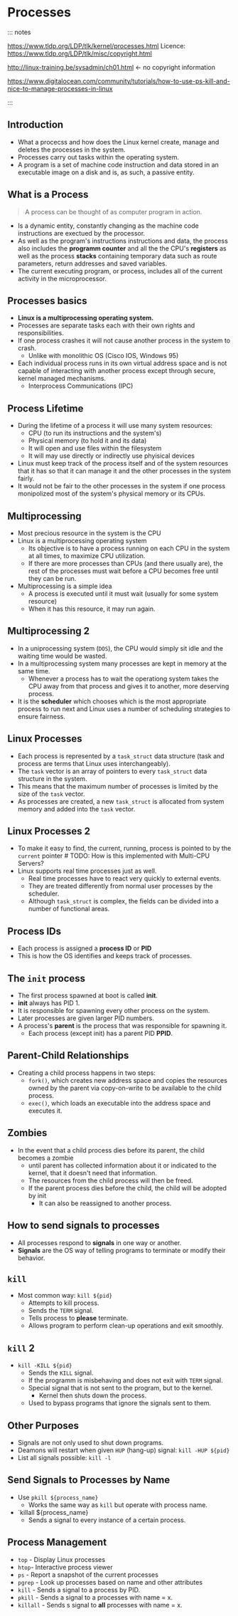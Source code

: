 # Processes

::: notes 

https://www.tldp.org/LDP/tlk/kernel/processes.html
Licence: https://www.tldp.org/LDP/tlk/misc/copyright.html

http://linux-training.be/sysadmin/ch01.html <- no copyright information

https://www.digitalocean.com/community/tutorials/how-to-use-ps-kill-and-nice-to-manage-processes-in-linux

:::

## Introduction 

- What a procecss and how does the Linux kernel create, manage and deletes 
  the processes in the system.
- Processes carry out tasks within the operating system.
- A program is a set of machine code instruction and data stored in an 
  executable image on a disk and is, as such, a passive entity.

## What is a Process

> A process can be thought of as computer program in action.

- Is a dynamic entity, constantly changing as the machine code instructions
  are exectued by the processor.
- As well as the program's instructions instructions and data, the process
  also includes the **programm counter** and all the the CPU's **registers**
  as well as the process **stacks** containing temporary data such as route 
  parameters, return addresses and saved variables.
- The current executing program, or process, includes all of the current
  activity in the microprocessor.

## Processes basics

- **Linux is a multiprocessing operating system.**
- Processes are separate tasks each with their own rights and responsibilities.
- If one process crashes it will not cause another process in the system to 
  crash.
  - Unlike with monolithic OS (Cisco IOS, Windows 95)
- Each individual process runs in its own virtual address space and is not
  capable of interacting with another process except through secure, kernel
  managed mechanisms.
  - Interprocess Communications (IPC)

## Process Lifetime

- During the lifetime of a process it will use many system resources:
  - CPU (to run its instructions and the system's)
  - Physical memory (to hold it and its data)
  - It will open and use files within the filesystem
  - It will may use directly or indirectly use phyisical devices
- Linux must keep track of the process itself and of the system resources that
  it has so that it can manage it and the other processes in the system fairly.
- It would not be fair to the other processes in the system if one process
  monipolized most of the system's physical memory or its CPUs.

## Multiprocessing

- Most precious resource in the system is the CPU
- Linux is a multiprocessing operating system
  - Its objective is to have a process running on each CPU in the system at all
    times, to maximize CPU utilization.
  - If there are more processes than CPUs (and there usually are), the rest of
    the processes must wait before a CPU becomes free until they can be run.
- Multiprocessing is a simple idea
  - A process is executed until it must wait (usually for some system resource)
  - When it has this resource, it may run again.

## Multiprocessing 2

- In a uniprocessing system (`DOS`), the CPU would simply sit idle and the 
  waiting time would be wasted.
- In a multiprocessing system many processes are kept in memory at the same
  time.
  - Whenever a process has to wait the operationg system takes the CPU away
    from that process and gives it to another, more deserving process.
- It is the **scheduler** which chooses which is the most appropriate process
  to run next and Linux uses a number of scheduling strategies to ensure 
  fairness.

## Linux Processes

- Each process is represented by a `task_struct` data structure (task and 
  process are terms that Linux uses interchangeably).
- The `task` vector is an array of pointers to every `task_struct` data 
  structure in the system.
- This means that the maximum number of processes is limited by the size of
  the `task` vector.
- As processes are created, a new `task_struct` is allocated from system memory
  and added into the `task` vector.

## Linux Processes 2

- To make it easy to find, the current, running, process is pointed to by the
  `current` pointer  # TODO: How is this implemented with Multi-CPU Servers?
- Linux supports real time processes just as well.
  - Real time processes have to react very quickly to external events.
  - They are treated differently from normal user processes by the scheduler.
  - Although `task_struct` is complex, the fields can be divided into a number
    of functional areas.

## Process IDs

- Each process is assigned a **process ID** or **PID**
- This is how the OS identifies and keeps track of processes.

## The `init` process

- The first process spawned at boot is called __init__.
- __init__ always has PID 1.
- It is responsible for spawning every other process on the system.
- Later processes are given larger PID numbers.
- A process's __parent__ is the process that was responsible for spawning it.
  - Each process (except init) has a parent PID __PPID__.

## Parent-Child Relationships

- Creating a child process happens in two steps:
  - `fork()`, which creates new address space and copies the resources owned by
    the parent via copy-on-write to be available to the child process.
  - `exec()`, which loads an executable into the address space and executes it.

## Zombies

- In the event that a child process dies before its parent, the child becomes a
  zombie
  - until parent has collected information about it or indicated to the kernel,
    that it doesn't need that information.
  - The resources from the child process will then be freed.
  - If the parent process dies before the child, the child will be adopted by
    init
    - It can also be reassigned to another process.

## How to send signals to processes

- All processes respond to __signals__ in one way or another.
- __Signals__ are the OS way of telling programs to terminate or modify their
  behavior.

## `kill`

- Most common way: `kill ${pid}`
  - Attempts to kill process.
  - Sends the `TERM` signal.
  - Tells process to **please** terminate.
  - Allows program to perform clean-up operations and exit smoothly.

## `kill` 2

- `kill -KILL ${pid}`
  - Sends the `KILL` signal.
  - If the programm is misbehaving and does not exit with `TERM` signal.
  - Special signal that is not sent to the program, but to the kernel.
    - Kernel then shuts down the process.
  - Used to bypass programs that ignore the signals sent to them.

## Other Purposes

- Signals are not only used to shut down programs.
- Deamons will restart when given `HUP` (hang-up) signal: `kill -HUP ${pid}`
- List all signals possible: `kill -l`

## Send Signals to Processes by Name

- Use `pkill ${process_name}`
  - Works the same way as `kill` but operate with process name.
- `killall ${process_name}
  - Sends a signal to every instance of a certain process.

## Process Management

- `top` - Display Linux processes
- `htop`- Interactive process viewer
- `ps` - Report a snapshot of the current processes
- `pgrep` - Look up processes based on name and other attributes
- `kill` - Sends a signal to a process by PID.
- `pkill` - Sends a signal to a processes with name = x.
- `killall` - Sends s signal to **all** processes with name = x.
